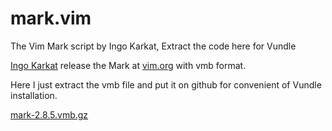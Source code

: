 # mark.vim
The Vim Mark script by Ingo Karkat, Extract  the code here for Vundle

[Ingo Karkat](http://ingo-karkat.de/) release the Mark at [vim.org](http://www.vim.org/scripts/script.php?script_id=2666) with vmb format.

Here I just extract the vmb file and put it on github for convenient of Vundle installation.

[mark-2.8.5.vmb.gz](http://www.vim.org/scripts/download_script.php?src_id=22582)

